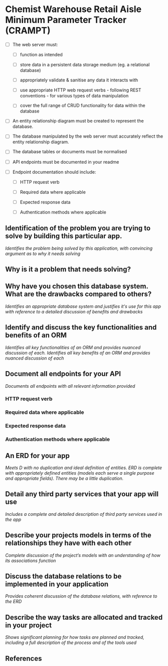 # Chemist Warehouse Retail Aisle Minimum Parameter Tracker (CRAMPT)

- [ ] The web server must:

    - [ ] function as intended

    - [ ] store data in a persistent data storage medium (eg. a relational database)

    - [ ] appropriately validate & sanitise any data it interacts with

    - [ ] use appropriate HTTP web request verbs - following REST conventions -  for various types of data manipulation 

    - [ ] cover the full range of CRUD functionality for data within the database


- [ ] An entity relationship diagram must be created to represent the database.

- [ ] The database manipulated by the web server must accurately reflect the entity relationship diagram.

- [ ] The database tables or documents must be normalised

- [ ] API endpoints must be documented in your readme

- [ ] Endpoint documentation should include:

    - [ ] HTTP request verb

    - [ ] Required data where applicable 

    - [ ] Expected response data 

    - [ ] Authentication methods where applicable

## Identification of the problem you are trying to solve by building this particular app.
_Identifies the problem being solved by this application, with convincing argument as to why it needs solving_


## Why is it a problem that needs solving?

## Why have you chosen this database system. What are the drawbacks compared to others?
_Identifies an appropriate database system and justifies it's use for this app with reference to a detailed discussion of benefits and drawbacks_


##	Identify and discuss the key functionalities and benefits of an ORM
_Identifies all key functionalities of an ORM and provides nuanced discussion of each. Identifies all key benefits of an ORM and provides nuanced discussion of each_


## Document all endpoints for your API
_Documents all endpoints with all relevant information provided_
### HTTP request verb
### Required data where applicable 
### Expected response data 
### Authentication methods where applicable


## An ERD for your app
_Meets D with no duplication and ideal definition of entities. ERD is complete with appropriately defined entities (models each serve a single purpose and appropriate fields). There may be a little duplication._

## Detail any third party services that your app will use
_Includes a complete and detailed description of third party services used in the app_


## Describe your projects models in terms of the relationships they have with each other
_Complete discussion of the project’s models with an understanding of how its associations function_


## Discuss the database relations to be implemented in your application
_Provides coherent discussion of the database relations, with reference to the ERD_


## Describe the way tasks are allocated and tracked in your project
_Shows significant planning for how tasks are planned and tracked, including a full description of the process and of the tools used_

## References